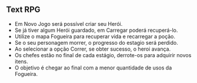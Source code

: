 ## Text RPG

- Em Novo Jogo será possível criar seu Herói.
- Se já tiver algum Herói guardado, em Carregar poderá recuperá-lo.
- Utilize o mapa Fogueira para recuperar vida e recarregar a poção.
- Se o seu personagem morrer, o progresso do estagio será perdido.
- Ao selecionar a opção Correr, se obter sucesso, o heroi avança.
- Os chefes estão no final de cada estágio, derrote-os para adquirir novos itens.
- O objetivo é chegar ao final com a menor quantidade de usos da Fogueira.